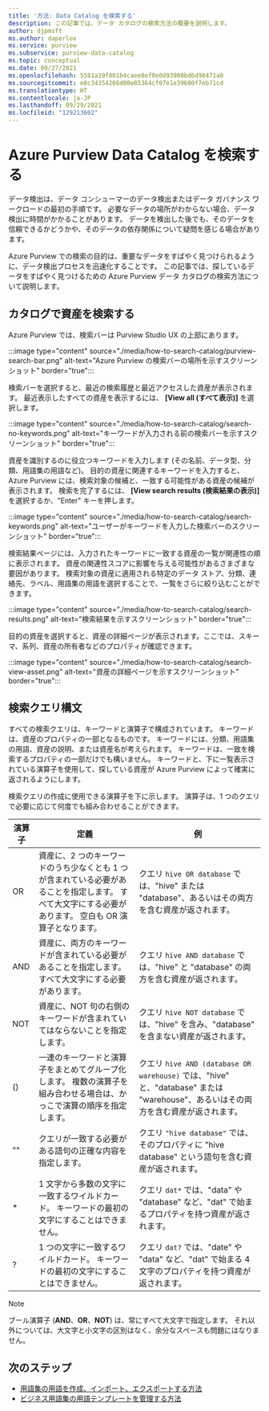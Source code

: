 ```yaml
---
title: '方法: Data Catalog を検索する'
description: この記事では、データ カタログの検索方法の概要を説明します。
author: djpmsft
ms.author: daperlov
ms.service: purview
ms.subservice: purview-data-catalog
ms.topic: conceptual
ms.date: 09/27/2021
ms.openlocfilehash: 5581a19f001b4caee8ef0e0d93908bd6d98471a0
ms.sourcegitcommit: e8c34354266d00e85364cf07e1e39600f7eb71cd
ms.translationtype: HT
ms.contentlocale: ja-JP
ms.lasthandoff: 09/29/2021
ms.locfileid: "129213602"
---
```

# <a name="search-the-azure-purview-data-catalog"></a>Azure Purview Data Catalog を検索する

データ検出は、データ コンシューマーのデータ検出またはデータ ガバナンス ワークロードの最初の手順です。 必要なデータの場所がわからない場合、データ検出に時間がかかることがあります。 データを検出した後でも、そのデータを信頼できるかどうかや、そのデータの依存関係について疑問を感じる場合があります。

Azure Purview での検索の目的は、重要なデータをすばやく見つけられるように、データ検出プロセスを迅速化することです。 この記事では、探しているデータをすばやく見つけるための Azure Purview データ カタログの検索方法について説明します。

## <a name="search-the-catalog-for-assets"></a>カタログで資産を検索する

Azure Purview では、検索バーは Purview Studio UX の上部にあります。

:::image type="content" source="./media/how-to-search-catalog/purview-search-bar.png" alt-text="Azure Purview の検索バーの場所を示すスクリーンショット" border="true":::

検索バーを選択すると、最近の検索履歴と最近アクセスした資産が表示されます。 最近表示したすべての資産を表示するには、 **[View all (すべて表示)]** を選択します。

:::image type="content" source="./media/how-to-search-catalog/search-no-keywords.png" alt-text="キーワードが入力される前の検索バーを示すスクリーンショット" border="true":::

資産を識別するのに役立つキーワードを入力します (その名前、データ型、分類、用語集の用語など)。 目的の資産に関連するキーワードを入力すると、Azure Purview には、検索対象の候補と、一致する可能性がある資産の候補が表示されます。 検索を完了するには、 **[View search results (検索結果の表示)]** を選択するか、"Enter" キーを押します。

:::image type="content" source="./media/how-to-search-catalog/search-keywords.png" alt-text="ユーザーがキーワードを入力した検索バーのスクリーンショット" border="true":::

検索結果ページには、入力されたキーワードに一致する資産の一覧が関連性の順に表示されます。 資産の関連性スコアに影響を与える可能性があるさまざまな要因があります。 検索対象の資産に適用される特定のデータ ストア、分類、連絡先、ラベル、用語集の用語を選択することで、一覧をさらに絞り込むことができます。

:::image type="content" source="./media/how-to-search-catalog/search-results.png" alt-text="検索結果を示すスクリーンショット" border="true":::

 目的の資産を選択すると、資産の詳細ページが表示されます。ここでは、スキーマ、系列、資産の所有者などのプロパティが確認できます。

:::image type="content" source="./media/how-to-search-catalog/search-view-asset.png" alt-text="資産の詳細ページを示すスクリーンショット" border="true":::

## <a name="search-query-syntax"></a>検索クエリ構文

すべての検索クエリは、キーワードと演算子で構成されています。 キーワードは、資産のプロパティの一部となるものです。 キーワードには、分類、用語集の用語、資産の説明、または資産名が考えられます。 キーワードは、一致を検索するプロパティの一部だけでも構いません。 キーワードと、下に一覧表示されている演算子を使用して、探している資産が Azure Purview によって確実に返されるようにします。 

検索クエリの作成に使用できる演算子を下に示します。 演算子は、1 つのクエリで必要に応じて何度でも組み合わせることができます。

| 演算子 | 定義 | 例 |
| -------- | ---------- | ------- |
| OR | 資産に、2 つのキーワードのうち少なくとも 1 つが含まれている必要があることを指定します。 すべて大文字にする必要があります。 空白も OR 演算子となります。  | クエリ `hive OR database` では、"hive" または "database"、あるいはその両方を含む資産が返されます。 |
| AND | 資産に、両方のキーワードが含まれている必要があることを指定します。 すべて大文字にする必要があります。 | クエリ `hive AND database` では、"hive" と "database" の両方を含む資産が返されます。 |
| NOT | 資産に、NOT 句の右側のキーワードが含まれていてはならないことを指定します。 | クエリ `hive NOT database` では、"hive" を含み、"database" を含まない資産が返されます。 |
| () | 一連のキーワードと演算子をまとめてグループ化します。 複数の演算子を組み合わせる場合は、かっこで演算の順序を指定します。 | クエリ `hive AND (database OR warehouse)` では、"hive" と、"database" または "warehouse"、あるいはその両方を含む資産が返されます。 |
| "" | クエリが一致する必要がある語句の正確な内容を指定します。 | クエリ `"hive database"` では、そのプロパティに "hive database" という語句を含む資産が返されます。 |
| * | 1 文字から多数の文字に一致するワイルドカード。 キーワードの最初の文字にすることはできません。 | クエリ `dat*` では、"data" や "database" など、"dat" で始まるプロパティを持つ資産が返されます。 |
| ? | 1 つの文字に一致するワイルドカード。 キーワードの最初の文字にすることはできません。 | クエリ `dat?` では、"date" や "data" など、"dat" で始まる 4 文字のプロパティを持つ資産が返されます。 |

> [!Note]
> ブール演算子 (**AND**、**OR**、**NOT**) は、常にすべて大文字で指定します。 それ以外については、大文字と小文字の区別はなく、余分なスペースも問題にはなりません。

## <a name="next-steps"></a>次のステップ

- [用語集の用語を作成、インポート、エクスポートする方法](how-to-create-import-export-glossary.md)
- [ビジネス用語集の用語テンプレートを管理する方法](how-to-manage-term-templates.md)
